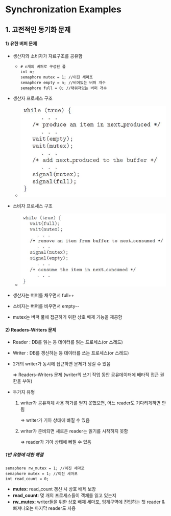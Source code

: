 ﻿# Synchronization Examples

## 1. 고전적인 동기화 문제

#### 1) 유한 버퍼 문제

- 생산자와 소비자가 자료구조를 공유함

  - ```
    # n개의 버퍼로 구성된 풀
    int n;
    semaphore mutex = 1; //이진 세마포
    semaphore empty = n; //비어있는 버퍼 개수
    semaphore full = 0; //채워져있는 버퍼 개수
    ```

    

- 생산자 프로세스 구조
  - <img src="./Image/producer process.jpg" alt="producer process" style="zoom:80%;" />
  
- 소비자 프로세스 구조
  - <img src="./Image/consumer process.jpg" alt="consumer process" style="zoom:80%;" />

- 생산자는 버퍼를 채우면서 full++

- 소비자는 버퍼를 비우면서 empty--

- mutex는 버퍼 풀에 접근하기 위한 상호 배제 기능을 제공함



#### 2) Readers-Writers 문제

- Reader : DB를 읽는 등 데이터를 읽는 프로세스(or 스레드)

- Writer : DB를 갱신하는 등 데이터를 쓰는 프로세스(or 스레드)

- 2개의 writer가 동시에 접근하면 문제가 생길 수 있음

  => Readers-Writers 문제 (writer의 쓰기 작업 동안 공유데이터에 배타적 접근 권한을 부여)
  
- 두가지 유형

  1. writer가 공유객체 사용 허가를 얻지 못했으면, 어느 reader도 기다리게하면 안됨

     => writer가 기아 상태에 빠질 수 있음

  2. writer가 준비되면 새로운 reader는 읽기를 시작하지 못함

     => reader가 기아 상태에 빠질 수 있음

##### 1번 유형에 대한 해결

```
semaphore rw_mutex = 1; //이진 세마포
semaphore mutex = 1; //이진 세마포
int read_count = 0;
```

- **mutex**: read_count 갱신 시 상호 배제 보장
- **read_count**: 몇 개의 프로세스들이 객체를 읽고 있는지
- **rw_mutex**: writer들을 위한 상호 배제 세마포, 임계구역에 진입하는 첫 reader & 빠져나오는 마지막 reader도 사용


